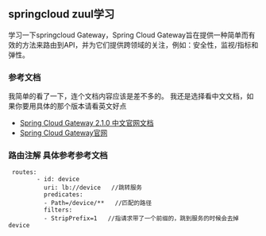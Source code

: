 ## springcloud zuul学习
学习一下springcloud Gateway，Spring Cloud Gateway旨在提供一种简单而有效的方法来路由到API，并为它们提供跨领域的关注，例如：安全性，监视/指标和弹性。

### 参考文档
我简单的看了一下，连个文档内容应该是差不多的。 我还是选择看中文文档，如果你要用具体的那个版本请看英文好点
- [Spring Cloud Gateway 2.1.0 中文官网文档](https://cloud.tencent.com/developer/article/1403887)
- [Spring Cloud Gateway官网](https://spring.io/projects/spring-cloud-gateway#learn)


### 路由注解 具体参考参考文档
````
 routes:
        - id: device
          uri: lb://device   //跳转服务
          predicates:
          - Path=/device/**   //匹配的路径
          filters:
          - StripPrefix=1   //指请求带了一个前缀的，跳到服务的时候会去掉device
````